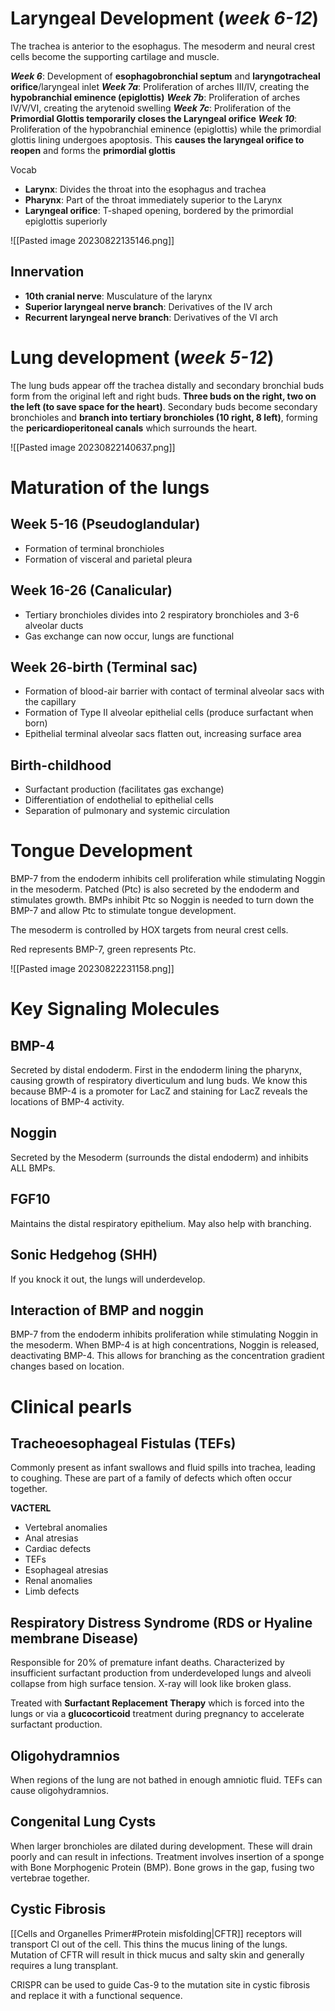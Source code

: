 # Laryngeal Development (***week 6-12***)
The trachea is anterior to the esophagus. The mesoderm and neural crest cells become the supporting cartilage and muscle.

***Week 6***: Development of **esophagobronchial septum** and **laryngotracheal orifice**/laryngeal inlet
***Week 7a***: Proliferation of arches III/IV, creating the **hypobranchial eminence (epiglottis)**
***Week 7b***: Proliferation of arches IV/V/VI, creating the arytenoid swelling
***Week 7c***: Proliferation of the **Primordial Glottis temporarily closes the Laryngeal orifice**
***Week 10***: Proliferation of the hypobranchial eminence (epiglottis) while the primordial glottis lining undergoes apoptosis. This **causes the laryngeal orifice to reopen** and forms the **primordial glottis**

Vocab
- **Larynx**: Divides the throat into the esophagus and trachea
- **Pharynx**: Part of the throat immediately superior to the Larynx
- **Laryngeal orifice**: T-shaped opening, bordered by the primordial epiglottis superiorly

![[Pasted image 20230822135146.png]]
## Innervation
- **10th cranial nerve**: Musculature of the larynx
- **Superior laryngeal nerve branch**: Derivatives of the IV arch
- **Recurrent laryngeal nerve branch**: Derivatives of the VI arch
# Lung development (***week 5-12***)
The lung buds appear off the trachea distally and secondary bronchial buds form from the original left and right buds. **Three buds on the right, two on the left (to save space for the heart)**. Secondary buds become secondary bronchioles and **branch into tertiary bronchioles (10 right, 8 left)**, forming the **pericardioperitoneal canals** which surrounds the heart.

![[Pasted image 20230822140637.png]]

# Maturation of the lungs
## Week 5-16 (Pseudoglandular)
- Formation of terminal bronchioles
- Formation of visceral and parietal pleura
## Week 16-26 (Canalicular)
- Tertiary bronchioles divides into 2 respiratory bronchioles and 3-6 alveolar ducts
- Gas exchange can now occur, lungs are functional
## Week 26-birth (Terminal sac)
- Formation of blood-air barrier with contact of terminal alveolar sacs with the capillary
- Formation of Type II alveolar epithelial cells (produce surfactant when born)
- Epithelial terminal alveolar sacs flatten out, increasing surface area
## Birth-childhood
- Surfactant production (facilitates gas exchange)
- Differentiation of endothelial to epithelial cells
- Separation of pulmonary and systemic circulation
# Tongue Development
BMP-7 from the endoderm inhibits cell proliferation while stimulating Noggin in the mesoderm. Patched (Ptc) is also secreted by the endoderm and stimulates growth. BMPs inhibit Ptc so Noggin is needed to turn down the BMP-7 and allow Ptc to stimulate tongue development.

The mesoderm is controlled by HOX targets from neural crest cells. 

Red represents BMP-7, green represents Ptc.

![[Pasted image 20230822231158.png]]
# Key Signaling Molecules
## BMP-4
Secreted by distal endoderm. First in the endoderm lining the pharynx, causing growth of respiratory diverticulum and lung buds. We know this because BMP-4 is a promoter for LacZ and staining for LacZ reveals the locations of BMP-4 activity.
## Noggin
Secreted by the Mesoderm (surrounds the distal endoderm) and inhibits ALL BMPs.
## FGF10
Maintains the distal respiratory epithelium. May also help with branching.
## Sonic Hedgehog (SHH)
If you knock it out, the lungs will underdevelop.
## Interaction of BMP and noggin
BMP-7 from the endoderm inhibits proliferation while stimulating Noggin in the mesoderm. When BMP-4 is at high concentrations, Noggin is released, deactivating BMP-4. This allows for branching as the concentration gradient changes based on location.
# Clinical pearls
## Tracheoesophageal Fistulas (TEFs)
Commonly present as infant swallows and fluid spills into trachea, leading to coughing. These are part of a family of defects which often occur together.

**VACTERL**
- Vertebral anomalies
- Anal atresias
- Cardiac defects
- TEFs
- Esophageal atresias
- Renal anomalies
- Limb defects
## Respiratory Distress Syndrome (RDS or Hyaline membrane Disease)
Responsible for 20% of premature infant deaths. Characterized by insufficient surfactant production from underdeveloped lungs and alveoli collapse from high surface tension. X-ray will look like broken glass.

Treated with **Surfactant Replacement Therapy** which is forced into the lungs or via a **glucocorticoid** treatment during pregnancy to accelerate surfactant production.
## Oligohydramnios
When regions of the lung are not bathed in enough amniotic fluid. TEFs can cause oligohydramnios.
## Congenital Lung Cysts
When larger bronchioles are dilated during development. These will drain poorly and can result in infections. Treatment involves insertion of a sponge with Bone Morphogenic Protein (BMP). Bone grows in the gap, fusing two vertebrae together.
## Cystic Fibrosis
[[Cells and Organelles Primer#Protein misfolding|CFTR]] receptors will transport Cl out of the cell. This thins the mucus lining of the lungs. Mutation of CFTR will result in thick mucus and salty skin and generally requires a lung transplant.

CRISPR can be used to guide Cas-9 to the mutation site in cystic fibrosis and replace it with a functional sequence.